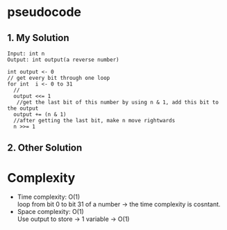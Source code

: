 # pseudocode
## 1. My Solution
```
Input: int n
Output: int output(a reverse number)

int output <- 0
// get every bit through one loop
for int  i <- 0 to 31
  //
  output <<= 1
   //get the last bit of this number by using n & 1, add this bit to the output 
  output += (n & 1)
  //after getting the last bit, make n move rightwards
  n >>= 1
```
## 2. Other Solution
# Complexity
- Time complexity: O(1) <br>
loop from bit 0 to bit 31 of a number -> the time complexity is cosntant.
- Space complexity: O(1) <br>
Use output to store -> 1 variable -> O(1)
